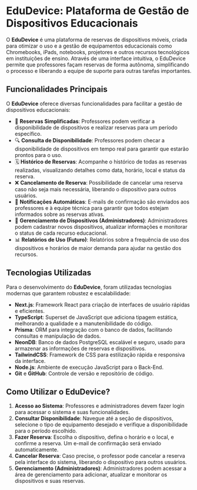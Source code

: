 # EduDevice: Plataforma de Gestão de Dispositivos Educacionais

O **EduDevice** é uma plataforma de reservas de dispositivos móveis, criada para otimizar o uso e a gestão de equipamentos educacionais como Chromebooks, iPads, notebooks, projetores e outros recursos tecnológicos em instituições de ensino. Através de uma interface intuitiva, o EduDevice permite que professores façam reservas de forma autônoma, simplificando o processo e liberando a equipe de suporte para outras tarefas importantes.

## Funcionalidades Principais
O **EduDevice** oferece diversas funcionalidades para facilitar a gestão de dispositivos educacionais:

- 📅 **Reservas Simplificadas**: Professores podem verificar a disponibilidade de dispositivos e realizar reservas para um período específico.
- 🔍 **Consulta de Disponibilidade**: Professores podem checar a disponibilidade de dispositivos em tempo real para garantir que estarão prontos para o uso.
- 🗓️ **Histórico de Reservas**: Acompanhe o histórico de todas as reservas realizadas, visualizando detalhes como data, horário, local e status da reserva.
- ❌ **Cancelamento de Reserva**: Possibilidade de cancelar uma reserva caso não seja mais necessária, liberando o dispositivo para outros usuários.
- 📢 **Notificações Automáticas**: E-mails de confirmação são enviados aos professores e à equipe técnica para garantir que todos estejam informados sobre as reservas ativas.
- 🔧 **Gerenciamento de Dispositivos (Administradores)**: Administradores podem cadastrar novos dispositivos, atualizar informações e monitorar o status de cada recurso educacional.
- 📊 **Relatórios de Uso (Futuro)**: Relatórios sobre a frequência de uso dos dispositivos e horários de maior demanda para ajudar na gestão dos recursos.

## Tecnologias Utilizadas

Para o desenvolvimento do **EduDevice**, foram utilizadas tecnologias modernas que garantem robustez e escalabilidade:

- **Next.js**: Framework React para criação de interfaces de usuário rápidas e eficientes.
- **TypeScript**: Superset de JavaScript que adiciona tipagem estática, melhorando a qualidade e a manutenibilidade do código.
- **Prisma**: ORM para integração com o banco de dados, facilitando consultas e manipulação de dados.
- **NeonDB**: Banco de dados PostgreSQL escalável e seguro, usado para armazenar as informações de reservas e dispositivos.
- **TailwindCSS**: Framework de CSS para estilização rápida e responsiva da interface.
- **Node.js**: Ambiente de execução JavaScript para o Back-End.
- **Git** e **GitHub**: Controle de versão e repositório de código.

## Como Utilizar o EduDevice?

1. **Acesso ao Sistema**: Professores e administradores devem fazer login para acessar o sistema e suas funcionalidades.
2. **Consultar Disponibilidade**: Navegue até a seção de dispositivos, selecione o tipo de equipamento desejado e verifique a disponibilidade para o período escolhido.
3. **Fazer Reserva**: Escolha o dispositivo, defina o horário e o local, e confirme a reserva. Um e-mail de confirmação será enviado automaticamente.
4. **Cancelar Reserva**: Caso precise, o professor pode cancelar a reserva pela interface do sistema, liberando o dispositivo para outros usuários.
5. **Gerenciamento (Administradores)**: Administradores podem acessar a área de gerenciamento para adicionar, atualizar e monitorar os dispositivos e suas reservas.